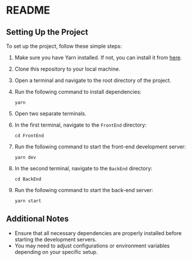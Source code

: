 # README

## Setting Up the Project

To set up the project, follow these simple steps:

1. Make sure you have Yarn installed. If not, you can install it from [here](https://classic.yarnpkg.com/en/docs/install/).

2. Clone this repository to your local machine.

3. Open a terminal and navigate to the root directory of the project.

4. Run the following command to install dependencies:
    ```
    yarn
    ```

5. Open two separate terminals.

6. In the first terminal, navigate to the `FrontEnd` directory:
    ```
    cd FrontEnd
    ```

7. Run the following command to start the front-end development server:
    ```
    yarn dev
    ```

8. In the second terminal, navigate to the `BackEnd` directory:
    ```
    cd BackEnd
    ```

9. Run the following command to start the back-end server:
    ```
    yarn start
    ```

## Additional Notes

- Ensure that all necessary dependencies are properly installed before starting the development servers.
- You may need to adjust configurations or environment variables depending on your specific setup.
